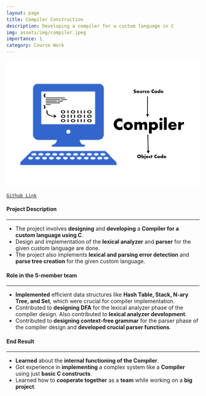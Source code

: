```yaml
---
layout: page
title: Compiler Construction
description: Developing a compiler for a custom language in C
img: assets/img/compiler.jpeg
importance: 1
category: Course Work
---
```


![Compiler](/assets/img/compiler.jpeg "Compiler")

[`Github Link`](https://github.com/Ishvit15/Compiler_Construction)

#### Project Description
---
- The project involves **designing** and **developing** a **Compiler for a custom language using C**.
- Design and implementation of the **lexical analyzer** and **parser** for the given custom language are done.
- The project also implements **lexical and parsing error detection** and **parse tree creation** for the given custom
language.

#### Role in the 5-member team
---
- **Implemented** efficient data structures like **Hash Table, Stack, N-ary Tree, and Set**, which were crucial for
compiler implementation.
- Contributed to **designing DFA** for the lexical analyzer phase of the compiler design. Also contributed to **lexical
analyzer development**.
- Contributed to **designing context-free grammar** for the parser phase of the compiler design and **developed
crucial parser functions**.

#### End Result
---
- **Learned** about the **internal functioning of the Compiler**.
- Got experience in **implementing** a complex system like a **Compiler** using just **basic C constructs**.
- Learned how to **cooperate together** as a **team** while working on a **big project**.
